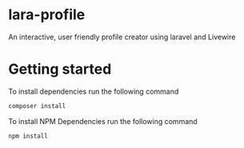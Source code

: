 # lara-profile
An interactive, user friendly profile creator using laravel and Livewire

# Getting started
To install dependencies run the following command

```bash
composer install
```

To install NPM Dependencies run the following command

```bash
npm install
```
